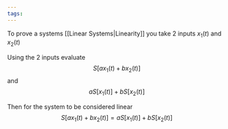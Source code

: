```yaml
---
tags:
---
```

To prove a systems [[Linear Systems|Linearity]] you take 2 inputs $x_{1}(t)$ and $x_{2}(t)$ 

Using the 2 inputs evaluate 
$$S[ax_{1}(t)+bx_{2}(t)]$$ and $$aS[x_{1}(t)]+bS[x_{2}(t)]$$

Then for the system to be considered linear  $$S[ax_{1}(t)+bx_{2}(t)]=aS[x_{1}(t)]+bS[x_{2}(t)]$$
